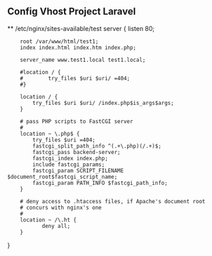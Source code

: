 ## Config Vhost Project Laravel
** /etc/nginx/sites-available/test
server {
        listen 80;

        root /var/www/html/test1;
        index index.html index.htm index.php;

        server_name www.test1.local test1.local;

        #location / {
        #        try_files $uri $uri/ =404;
        #}

        location / {
            try_files $uri $uri/ /index.php$is_args$args;
        }

        # pass PHP scripts to FastCGI server
        #
        location ~ \.php$ {
            try_files $uri =404;
            fastcgi_split_path_info ^(.+\.php)(/.+)$;
            fastcgi_pass backend-server;
            fastcgi_index index.php;
            include fastcgi_params;
            fastcgi_param SCRIPT_FILENAME $document_root$fastcgi_script_name;
            fastcgi_param PATH_INFO $fastcgi_path_info;
        }

        # deny access to .htaccess files, if Apache's document root
        # concurs with nginx's one
        #
        location ~ /\.ht {
               deny all;
        }
}

